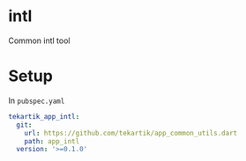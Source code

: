 # intl

Common intl tool

# Setup

In `pubspec.yaml`

```yaml
tekartik_app_intl:
  git:
    url: https://github.com/tekartik/app_common_utils.dart
    path: app_intl
  version: '>=0.1.0'
```
